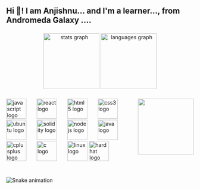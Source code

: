 <h2 align="left">Hi 👋! I am  Anjishnu... and I'm a learner..., from Andromeda Galaxy ....</h2>

###

<div align="center">
  <img src="https://github-readme-stats.vercel.app/api?username=Skythrill256&hide_title=false&hide_rank=false&show_icons=true&include_all_commits=true&count_private=true&disable_animations=false&theme=dracula&locale=en&hide_border=false" height="150" alt="stats graph"  />
  <img src="https://github-readme-stats.vercel.app/api/top-langs?username=Skythrill256&locale=en&hide_title=false&layout=compact&card_width=320&langs_count=5&theme=dracula&hide_border=false" height="150" alt="languages graph"  />
</div>

###

<img align="right" height="150" src="https://c.tenor.com/uHVmd0uBuU0AAAAC/bored-ape-yacht-club-nft.gif"  />

###

<div align="left">
  <img src="https://cdn.jsdelivr.net/gh/devicons/devicon/icons/javascript/javascript-original.svg" height="54" alt="javascript logo"  />
  <img width="20" />
  <img src="https://cdn.jsdelivr.net/gh/devicons/devicon/icons/react/react-original.svg" height="54" alt="react logo"  />
  <img width="20" />
  <img src="https://cdn.jsdelivr.net/gh/devicons/devicon/icons/html5/html5-original.svg" height="54" alt="html5 logo"  />
  <img width="20" />
  <img src="https://cdn.jsdelivr.net/gh/devicons/devicon/icons/css3/css3-original.svg" height="54" alt="css3 logo"  />
  <img width="20" />
  <img src="https://cdn.jsdelivr.net/gh/devicons/devicon/icons/ubuntu/ubuntu-plain.svg" height="54" alt="ubuntu logo"  />
  <img width="20" />
  <img src="https://cdn.jsdelivr.net/gh/devicons/devicon/icons/solidity/solidity-original.svg" height="54" alt="solidity logo"  />
  <img width="20" />
  <img src="https://cdn.jsdelivr.net/gh/devicons/devicon/icons/nodejs/nodejs-original.svg" height="54" alt="nodejs logo"  />
  <img width="20" />
  <img src="https://cdn.jsdelivr.net/gh/devicons/devicon/icons/java/java-original.svg" height="54" alt="java logo"  />
  <img width="20" />
  <img src="https://cdn.jsdelivr.net/gh/devicons/devicon/icons/cplusplus/cplusplus-original.svg" height="54" alt="cplusplus logo"  />
  <img width="20" />
  <img src="https://cdn.jsdelivr.net/gh/devicons/devicon/icons/c/c-original.svg" height="54" alt="c logo"  />
  <img width="20" />
  <img src="https://cdn.jsdelivr.net/gh/devicons/devicon/icons/linux/linux-original.svg" height="54" alt="linux logo"  />
  <img src="https://external-content.duckduckgo.com/iu/?u=https%3A%2F%2Fseeklogo.com%2Fimages%2FH%2Fhardhat-logo-888739EBB4-seeklogo.com.png&f=1&nofb=1&ipt=aae57ea134b99e94e43c3de4cd386ca96cb67f12f7da1506af61f3bf67ad9d20&ipo=images" height="54" alt="hardhat logo"  />
</div>

###

<br clear="both">

<img src="https://raw.githubusercontent.com/Skythrill256/Skythrill256/output/snake.svg" alt="Snake animation" />

###
